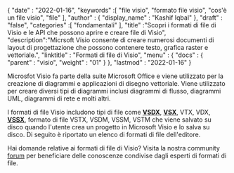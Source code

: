 {
  "date" : "2022-01-16",
  "keywords" :[ "file visio", "formato file visio", "cos'è un file visio", "file" ],
  "author" : {
    "display_name" : "Kashif Iqbal"
},
  "draft" : "false",
  "categories" :[ "fondamentali" ],
  "title" :"Scopri i formati di file di Visio e le API che possono aprire e creare file di Visio",
  "description":"Micrsoft Visio consente di creare numerosi documenti di layout di progettazione che possono contenere testo, grafica raster e vettoriale.",
  "linktitle" : "Formati di file di Visio",
  "menu" : {
    "docs" : {
      "parent" : "visio",
      "weight" : "01"
}
},
  "lastmod" : "2022-01-16"
}

Microsfot Visio fa parte della suite Microsoft Office e viene utilizzato per la creazione di diagrammi e applicazioni di disegno vettoriale. Viene utilizzato per creare diversi tipi di diagrammi inclusi diagrammi di flusso, diagrammi UML, diagrammi di rete e molti altri.

I formati di file Visio includono tipi di file come **[VSDX](/it/visio/vsdx/)**, **[VSX](/it/visio/vsx/)**, VTX, VDX, **[VSSX](/it/visio/vssx/)**, formato di file VSTX, VSDM, VSSM, VSTM che viene salvato su disco quando l'utente crea un progetto in Microsoft Visio e lo salva su disco. Di seguito è riportato un elenco di formati di file dell'editore.

Hai domande relative ai formati di file di Visio? Visita la nostra community [forum](https://forum.fileformat.com/c/visio/31) per beneficiare delle conoscenze condivise dagli esperti di formati di file.

